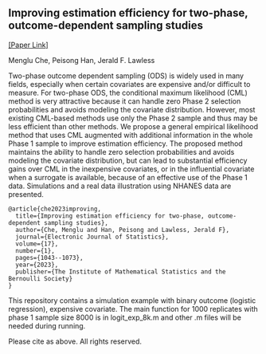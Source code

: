 ## Improving estimation efficiency for two-phase, outcome-dependent sampling studies
[[Paper Link]](https://projecteuclid.org/journals/electronic-journal-of-statistics/volume-17/issue-1/Improving-estimation-efficiency-for-two-phase-outcome-dependent-sampling-studies/10.1214/23-EJS2124.full)


Menglu Che, Peisong Han, Jerald F. Lawless

Two-phase outcome dependent sampling (ODS) is widely used in many fields, especially when certain covariates are expensive and/or difficult to measure. For two-phase ODS, the conditional maximum likelihood (CML) method is very attractive because it can handle zero Phase 2 selection probabilities and avoids modeling the covariate distribution. However, most existing CML-based methods use only the Phase 2 sample and thus may be less efficient than other methods. We propose a general empirical likelihood method that uses CML augmented with additional information in the whole Phase 1 sample to improve estimation efficiency. The proposed method maintains the ability to handle zero selection probabilities and avoids modeling the covariate distribution, but can lead to substantial efficiency gains over CML in the inexpensive covariates, or in the influential covariate when a surrogate is available, because of an effective use of the Phase 1 data. Simulations and a real data illustration using NHANES data are presented.

    @article{che2023improving,
      title={Improving estimation efficiency for two-phase, outcome-dependent sampling studies},
      author={Che, Menglu and Han, Peisong and Lawless, Jerald F},
      journal={Electronic Journal of Statistics},
      volume={17},
      number={1},
      pages={1043--1073},
      year={2023},
      publisher={The Institute of Mathematical Statistics and the Bernoulli Society}
    }

This repository contains a simulation example with binary outcome (logistic regression), expensive covariate. The main function for 1000 replicates with phase 1 sample size 8000 is in logit_exp_8k.m and other .m files will be needed during running. 

Please cite as above. All rights reserved. 


